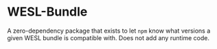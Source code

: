 # WESL-Bundle

A zero-dependency package that exists to let `npm` know what versions a given WESL bundle is compatible with.
Does not add any runtime code.
